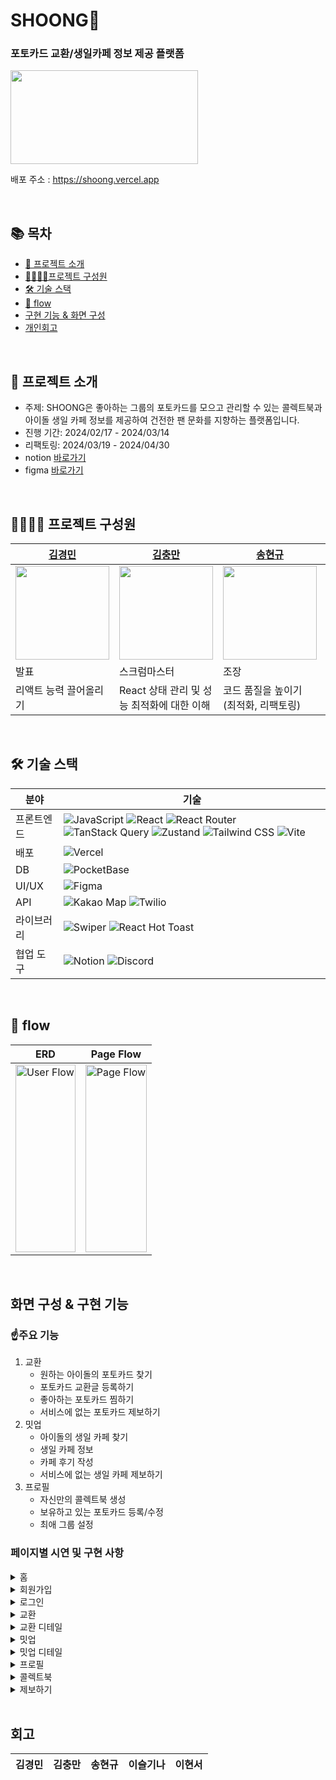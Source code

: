 # SHOONG🚀
### 포토카드 교환/생일카페 정보 제공 플랫폼  
<img src="https://github.com/FRONTENDSCHOOL8/shoong/assets/103557910/8e4e4ddd-1f85-4967-9072-f341eb465bc0" width="300px" height="150px" />

배포 주소 : https://shoong.vercel.app

<br />

## 📚 목차
- [👀 프로젝트 소개](#프로젝트-소개)
- [👨‍👩‍👧‍👦프로젝트 구성원](#프로젝트-구성원)
- [🛠 기술 스택](#기술-스택)
- [🔀 flow](#flow)
- [구현 기능 & 화면 구성](#구현-기능--화면-구성)
- [개인회고](#개인회고)

<br />

## 👀 프로젝트 소개
<a name="프로젝트-소개"></a>
- 주제: SHOONG은 좋아하는 그룹의 포토카드를 모으고 관리할 수 있는 콜렉트북과 아이돌 생일 카페 정보를 제공하여 건전한 팬 문화를 지향하는 플랫폼입니다.
- 진행 기간: 2024/02/17 - 2024/03/14
- 리팩토링: 2024/03/19 - 2024/04/30
- notion [바로가기](https://www.notion.so/3-Hook-1982ce8ee5cb4442b9804a187fa11221?pvs=4)
- figma [바로가기](https://www.figma.com/file/S1cdmuXvrpZECUEdaO7OJD/SHOONG?type=design&node-id=7194%3A1527&mode=design&t=EINQ54Awfbm5u9fD-1)

<br />

## 👨‍👩‍👧‍👦 프로젝트 구성원
|  [김경민](https://github.com/highballplz) | [김충만](https://github.com/fullkeem)   | [송현규](https://github.com/song0331) |  [이슬기나](https://github.com/roben31380)  | [이현서](https://github.com/pistapixie) |
|----------|--------------------|-------------------|------------|------------|
|<img src="https://github.com/FRONTENDSCHOOL8/shoong/assets/103557910/71eeacde-4474-4f26-9a70-2b7009154f3a" alt="" width="150px" height="150px">|<img src="https://github.com/FRONTENDSCHOOL8/shoong/assets/103557910/c0a686a6-2eac-44c3-82b1-16674ee18d14" alt="" width="150px" height="150px"> |<img src="https://github.com/FRONTENDSCHOOL8/shoong/assets/103557910/9096245a-7643-45f3-af16-45bad5fd0cb1" alt="" width="150px" height="150px"> |<img src="https://github.com/FRONTENDSCHOOL8/shoong/assets/103557910/fb809caf-8007-414a-abb3-9feffd04f312" alt="" width="150px" height="150px"> |<img src="https://github.com/FRONTENDSCHOOL8/shoong/assets/103557910/6908d5e1-ad19-47ca-84ba-9ad7e6be2803" alt="" width="150px" height="150px"> |
| 발표 |스크럼마스터 | 조장 | 기록 | 디자인 |
|리액트 능력 끌어올리기 | React 상태 관리 및 성능 최적화에 대한 이해 | 코드 품질을 높이기 (최적화, 리팩토링) | 클린하게 리액트다운 작업을 하기 | 컴포넌트 중심 설계에 익숙해지기 |

<br />

## 🛠 기술 스택
<a name="기술-스택"></a>

| 분야        | 기술                                                                                                                                                                |
|-----------|----------------------------------------------------------------------------------------------------------------------------------------------------------------------|
| 프론트엔드   | ![JavaScript](https://img.shields.io/badge/JavaScript-F7DF1E?style=flat-square&logo=javascript&logoColor=black) ![React](https://img.shields.io/badge/React-61DAFB?style=flat-square&logo=react&logoColor=black) ![React Router](https://img.shields.io/badge/React_Router-CA4245?style=flat-square&logo=react-router&logoColor=white) ![TanStack Query](https://img.shields.io/badge/TanStack_Query-FF4154?style=flat-square&logo=tanstack&logoColor=white) ![Zustand](https://img.shields.io/badge/Zustand-764ABC?style=flat-square&logo=zustand&logoColor=white) ![Tailwind CSS](https://img.shields.io/badge/Tailwind_CSS-38B2AC?style=flat-square&logo=tailwind-css&logoColor=white) ![Vite](https://img.shields.io/badge/Vite-B73BFE?style=flat-square&logo=vite&logoColor=FFD62E) |
| 배포        | ![Vercel](https://img.shields.io/badge/Vercel-000000?style=flat-square&logo=vercel&logoColor=white)                                            |
| DB       | ![PocketBase](https://img.shields.io/badge/PocketBase-FF6B6B?style=flat-square&logo=pocketbase&logoColor=white)                                |
| UI/UX     | ![Figma](https://img.shields.io/badge/Figma-F24E1E?style=flat-square&logo=figma&logoColor=white)                                                                              |
| API        | ![Kakao Map](https://img.shields.io/badge/Kakao_Map-FFCD00?style=flat-square&logo=kakao&logoColor=black) ![Twilio](https://img.shields.io/badge/Twilio-F22F46?style=flat-square&logo=twilio&logoColor=white)                             |
| 라이브러리    | ![Swiper](https://img.shields.io/badge/Swiper-6332F6?style=flat-square&logo=swiper&logoColor=white)  ![React Hot Toast](https://img.shields.io/badge/React_Hot_Toast-58A6FF?style=flat-square&logo=react-hot-toast&logoColor=white)                                                                    |
| 협업 도구     | ![Notion](https://img.shields.io/badge/Notion-000000?style=flat-square&logo=notion&logoColor=white) ![Discord](https://img.shields.io/badge/Discord-5865F2?style=flat-square&logo=discord&logoColor=white)           |

<br />

## 🔀 flow
<a name="flow"></a>

| ERD | Page Flow |
|-----------|-----------|
| <img src="https://github.com/FRONTENDSCHOOL8/shoong/assets/103557910/331b4860-207f-40d1-aa7d-9819129abe8e" alt="User Flow" height="300px" width="100%"> | <img src="https://github.com/FRONTENDSCHOOL8/shoong/assets/103557910/ef2a4467-978f-4dc9-a003-0a7ab2fc9a69" alt="Page Flow" height="300px" width="100%"> |

<br />

## 화면 구성 & 구현 기능

### ☝️주요 기능
1. 교환
   - 원하는 아이돌의 포토카드 찾기
   - 포토카드 교환글 등록하기
   - 좋아하는 포토카드 찜하기
   - 서비스에 없는 포토카드 제보하기
2. 밋업
   - 아이돌의 생일 카페 찾기
   - 생일 카페 정보
   - 카페 후기 작성
   - 서비스에 없는 생일 카페 제보하기
3. 프로필
   - 자신만의 콜렉트북 생성
   - 보유하고 있는 포토카드 등록/수정
   - 최애 그룹 설정

### 페이지별 시연 및 구현 사항

<details>
  <summary>홈</summary>
  
![홈](https://github.com/FRONTENDSCHOOL8/shoong/assets/103557910/1ac4d860-5ccc-4bf5-a8ad-4ac8f8c406c7)

- Swiper 라이브러리를 사용해 배너 구현 [이슬기나]
- 포토카드 
</details>

<details>
  <summary>회원가입</summary>
  
  ![회원가입](https://github.com/FRONTENDSCHOOL8/shoong/assets/103557910/fd765ce3-0a05-4aba-9214-00723510475f)

</details>

<details>
  <summary>로그인</summary>
  
  ![로그인 찜목록](https://github.com/FRONTENDSCHOOL8/shoong/assets/103557910/9bd93378-346a-4b59-a594-9fcb0fc883d4)
  
</details>

<details>
  <summary>교환</summary>
  
![교환](https://github.com/FRONTENDSCHOOL8/shoong/assets/103557910/5452590e-de11-4972-8fd5-b9c42b0b8131)


</details>

<details>
  <summary>교환 디테일</summary>

![교환 디테일](https://github.com/FRONTENDSCHOOL8/shoong/assets/103557910/db89ab35-7b8c-4c0f-a162-2489d8ed0b22)

  
</details>

<details>
  <summary>밋업</summary>

![밋업](https://github.com/FRONTENDSCHOOL8/shoong/assets/103557910/fea75cf2-9234-4690-8772-2539d45171fb)

  
</details>

<details>
  <summary>밋업 디테일</summary>

![밋업 디테일](https://github.com/FRONTENDSCHOOL8/shoong/assets/103557910/7810c68b-3029-4809-8841-253c63408b59)

  
</details>

<details>
  <summary>프로필</summary>

![프로필](https://github.com/FRONTENDSCHOOL8/shoong/assets/103557910/a8936bd6-cbac-4b42-990d-b7bb5e543dd1)

![최애 그룹](https://github.com/FRONTENDSCHOOL8/shoong/assets/103557910/0cc552e4-3eb5-4043-8c1c-beae047b6e6c)


  
</details>

<details>
  <summary>콜렉트북</summary>

  ![컬랙트북 생성](https://github.com/FRONTENDSCHOOL8/shoong/assets/103557910/4dfe34cc-d463-4212-a231-6d48e3edb83e)

![포카 드볼](https://github.com/FRONTENDSCHOOL8/shoong/assets/103557910/cd51b78d-d0e6-433a-8947-0564efb9e1d2)

  
</details>

<details>
  <summary>제보하기</summary>

![포토카드 제보](https://github.com/FRONTENDSCHOOL8/shoong/assets/103557910/f7074aa7-46b1-4f33-b3f1-2d67f6bdb502)

![밋업 제보](https://github.com/FRONTENDSCHOOL8/shoong/assets/103557910/03af0eb4-27fb-4736-b97d-421c853dd443)

</details>


<br />

## 회고

| 김경민 | 김충만 | 송현규 | 이슬기나 | 이현서 |
| ----- | ----- | ---- | ----- | ------|


